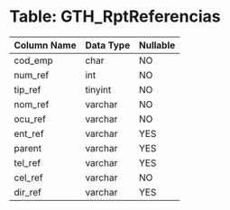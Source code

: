 # Table: GTH_RptReferencias

| Column Name | Data Type | Nullable |
|-------------|-----------|----------|
| cod_emp | char | NO |
| num_ref | int | NO |
| tip_ref | tinyint | NO |
| nom_ref | varchar | NO |
| ocu_ref | varchar | NO |
| ent_ref | varchar | YES |
| parent | varchar | YES |
| tel_ref | varchar | YES |
| cel_ref | varchar | NO |
| dir_ref | varchar | YES |
